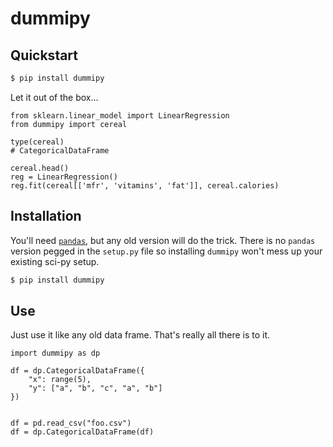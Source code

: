 # dummipy

## Quickstart

```bash
$ pip install dummipy
```

Let it out of the box...
```
from sklearn.linear_model import LinearRegression
from dummipy import cereal

type(cereal)
# CategoricalDataFrame

cereal.head()
reg = LinearRegression()
reg.fit(cereal[['mfr', 'vitamins', 'fat']], cereal.calories)
```

## Installation
You'll need [`pandas`](http://pandas.pydata.org/), but any old version will do 
the trick. There is no `pandas` version pegged in the `setup.py` file so 
installing `dummipy` won't mess up your existing sci-py setup.

```bash
$ pip install dummipy
```


## Use
Just use it like any old data frame. That's really all there is to it.

```
import dummipy as dp

df = dp.CategoricalDataFrame({
    "x": range(5),
    "y": ["a", "b", "c", "a", "b"]
})


df = pd.read_csv("foo.csv")
df = dp.CategoricalDataFrame(df)
```
